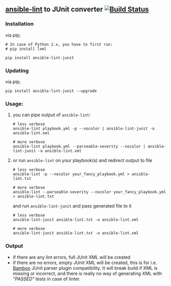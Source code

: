 [ansible-lint](https://github.com/willthames/ansible-lint) to JUnit converter [![Build Status](https://travis-ci.org/wasilak/ansible-lint-junit.svg?branch=master)](https://travis-ci.org/wasilak/ansible-lint-junit)
---

### Installation
via pip;
```shell
# In case of Python 2.x, you have to first run:
# pip install lxml

pip install ansible-lint-junit
```

### Updating
via pip;
```shell
pip install ansible-lint-junit --upgrade
```

### Usage:
1. you can pipe output of `ansible-lint`:
    ```shell
    # less verbose
    ansible-lint playbook.yml -p --nocolor | ansible-lint-junit -o ansible-lint.xml

    # more verbose
    ansible-lint playbook.yml --parseable-severity --nocolor | ansible-lint-junit -o ansible-lint.xml
    ```
3. or run `ansible-lint` on your playbook(s) and redirect output to file
    ```shell
    # less verbose
    ansible-lint -p --nocolor your_fancy_playbook.yml > ansible-lint.txt

    # more verbose
    ansible-lint --parseable-severity --nocolor your_fancy_playbook.yml > ansible-lint.txt
    ```
    and run `ansible-lint-junit` and pass generated file to it
    ```shell
    # less verbose
    ansible-lint-junit ansible-lint.txt -o ansible-lint.xml

    # more verbose
    ansible-lint-junit ansible-lint.txt -o ansible-lint.xml
    ```

### Output
* if there are any lint errors, full JUnit XML will be created
* if there are no errors, empty JUnit XML will be created, this is for i.e. [Bamboo](https://www.atlassian.com/software/bamboo) JUnit parser plugin compatibility.
It will break build if XML is missing or incorrect, and there is really no way of generating XML with *"PASSED"* tests in case of linter.
